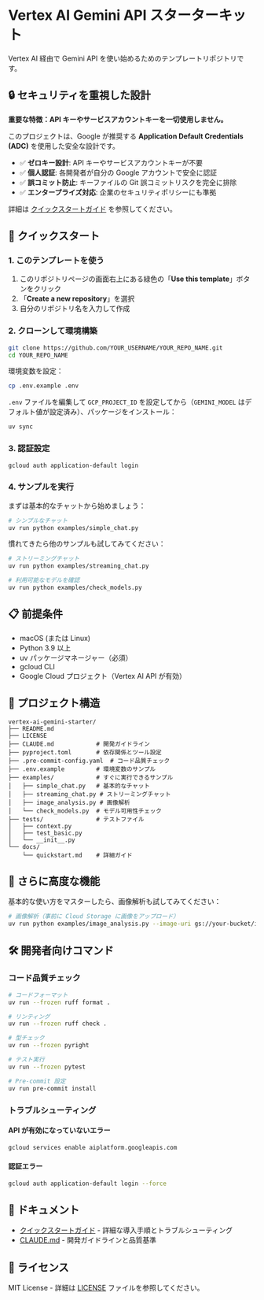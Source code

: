 # Vertex AI Gemini API スターターキット

Vertex AI 経由で Gemini API を使い始めるためのテンプレートリポジトリです。

## 🔒 セキュリティを重視した設計

**重要な特徴：API キーやサービスアカウントキーを一切使用しません。**

このプロジェクトは、Google が推奨する **Application Default Credentials (ADC)** を使用した安全な設計です。

- ✅ **ゼロキー設計**: API キーやサービスアカウントキーが不要
- ✅ **個人認証**: 各開発者が自分の Google アカウントで安全に認証
- ✅ **誤コミット防止**: キーファイルの Git 誤コミットリスクを完全に排除
- ✅ **エンタープライズ対応**: 企業のセキュリティポリシーにも準拠

詳細は [クイックスタートガイド](docs/quickstart.md) を参照してください。

## 🚀 クイックスタート

### 1. このテンプレートを使う

1. このリポジトリページの画面右上にある緑色の「**Use this template**」ボタンをクリック
2. 「**Create a new repository**」を選択
3. 自分のリポジトリ名を入力して作成

### 2. クローンして環境構築

```bash
git clone https://github.com/YOUR_USERNAME/YOUR_REPO_NAME.git
cd YOUR_REPO_NAME
```

環境変数を設定：

```bash
cp .env.example .env
```

`.env` ファイルを編集して `GCP_PROJECT_ID` を設定してから（`GEMINI_MODEL` はデフォルト値が設定済み）、パッケージをインストール：

```bash
uv sync
```

### 3. 認証設定

```bash
gcloud auth application-default login
```

### 4. サンプルを実行

まずは基本的なチャットから始めましょう：

```bash
# シンプルなチャット
uv run python examples/simple_chat.py
```

慣れてきたら他のサンプルも試してみてください：

```bash
# ストリーミングチャット
uv run python examples/streaming_chat.py

# 利用可能なモデルを確認
uv run python examples/check_models.py
```

## 📋 前提条件

- macOS (または Linux)
- Python 3.9 以上
- uv パッケージマネージャー（必須）
- gcloud CLI
- Google Cloud プロジェクト（Vertex AI API が有効）

## 📁 プロジェクト構造

```text
vertex-ai-gemini-starter/
├── README.md
├── LICENSE
├── CLAUDE.md            # 開発ガイドライン
├── pyproject.toml       # 依存関係とツール設定
├── .pre-commit-config.yaml  # コード品質チェック
├── .env.example         # 環境変数のサンプル
├── examples/            # すぐに実行できるサンプル
│   ├── simple_chat.py   # 基本的なチャット
│   ├── streaming_chat.py # ストリーミングチャット
│   ├── image_analysis.py # 画像解析
│   └── check_models.py  # モデル可用性チェック
├── tests/               # テストファイル
│   ├── context.py
│   ├── test_basic.py
│   └── __init__.py
└── docs/
    └── quickstart.md    # 詳細ガイド
```

## 🚀 さらに高度な機能

基本的な使い方をマスターしたら、画像解析も試してみてください：

```bash
# 画像解析（事前に Cloud Storage に画像をアップロード）
uv run python examples/image_analysis.py --image-uri gs://your-bucket/image.jpg
```

## 🛠️ 開発者向けコマンド

### コード品質チェック

```bash
# コードフォーマット
uv run --frozen ruff format .

# リンティング
uv run --frozen ruff check .

# 型チェック
uv run --frozen pyright

# テスト実行
uv run --frozen pytest

# Pre-commit 設定
uv run pre-commit install
```

### トラブルシューティング

#### API が有効になっていないエラー

```bash
gcloud services enable aiplatform.googleapis.com
```

#### 認証エラー

```bash
gcloud auth application-default login --force
```

## 📖 ドキュメント

- [クイックスタートガイド](docs/quickstart.md) - 詳細な導入手順とトラブルシューティング
- [CLAUDE.md](CLAUDE.md) - 開発ガイドラインと品質基準

## 📝 ライセンス

MIT License - 詳細は [LICENSE](LICENSE) ファイルを参照してください。
